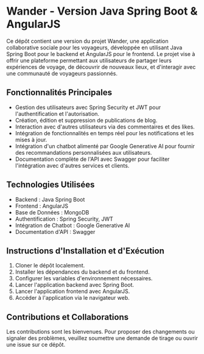 # Wander - Version Java Spring Boot & AngularJS

Ce dépôt contient une version du projet Wander, une application collaborative sociale pour les voyageurs, développée en utilisant Java Spring Boot pour le backend et AngularJS pour le frontend. Le projet vise à offrir une plateforme permettant aux utilisateurs de partager leurs expériences de voyage, de découvrir de nouveaux lieux, et d'interagir avec une communauté de voyageurs passionnés.

## Fonctionnalités Principales
- Gestion des utilisateurs avec Spring Security et JWT pour l'authentification et l'autorisation.
- Création, édition et suppression de publications de blog.
- Interaction avec d'autres utilisateurs via des commentaires et des likes.
- Intégration de fonctionnalités en temps réel pour les notifications et les mises à jour.
- Intégration d'un chatbot alimenté par Google Generative AI pour fournir des recommandations personnalisées aux utilisateurs.
- Documentation complète de l'API avec Swagger pour faciliter l'intégration avec d'autres services et clients.
## Technologies Utilisées

- Backend : Java Spring Boot
- Frontend : AngularJS
- Base de Données : MongoDB
- Authentification : Spring Security, JWT
- Intégration de Chatbot : Google Generative AI
- Documentation d'API : Swagger

## Instructions d'Installation et d'Exécution

1. Cloner le dépôt localement.
2. Installer les dépendances du backend et du frontend.
3. Configurer les variables d'environnement nécessaires.
4. Lancer l'application backend avec Spring Boot.
5. Lancer l'application frontend avec AngularJS.
6. Accéder à l'application via le navigateur web.

## Contributions et Collaborations

Les contributions sont les bienvenues. Pour proposer des changements ou signaler des problèmes, veuillez soumettre une demande de tirage ou ouvrir une issue sur ce dépôt.
